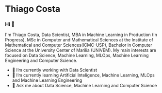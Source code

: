 # Thiago Costa

### Hi 👋
I'm Thiago Costa, Data Scientist, MBA in Machine Learning in Production (In Progress), MSc in Computer and Mathematical Sciences at the Institute of Mathematical and Computer Sciences(ICMC-USP), Bachelor in Computer Science at the University Center of Marilia (UNIVEM). My main interests are focused on Data Science, Machine Learning, MLOps, Machine Learning Engineering and Computer Science.
- 🔭 I’m currently working with Data Scientist
- 🌱 I’m currently learning Artificial Inteligence, Machine Learning, MLOps and Machine Learning Engineering
- 💬 Ask me about Data Science, Machine Learning and Computer Science
